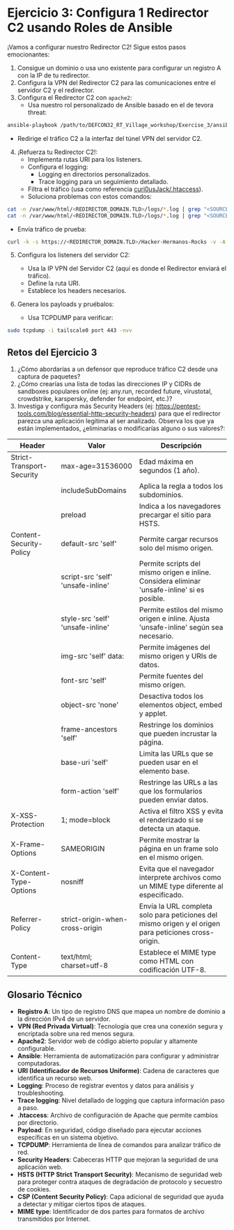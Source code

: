 # Ejercicio 3: Configura 1 Redirector C2 usando Roles de Ansible

¡Vamos a configurar nuestro Redirector C2! Sigue estos pasos emocionantes:

1. Consigue un dominio o usa uno existente para configurar un registro A con la IP de tu redirector.
2. Configura la VPN del Redirector C2 para las comunicaciones entre el servidor C2 y el redirector.
3. Configura el Redirector C2 con `apache2`:
   - Usa nuestro rol personalizado de Ansible basado en el de tevora threat:

```Bash
ansible-playbook /path/to/DEFCON32_RT_Village_workshop/Exercise_3/ansible/C2_Redirector_playbook.yml -i '<REDIRECTOR_IP>, ' --private-key /path/to/DEFCON32_RT_Village_workshop/Exercise_1/SSH-Key-*.pem --extra-vars 'kali'
```

   - Redirige el tráfico C2 a la interfaz del túnel VPN del servidor C2.

4. ¡Refuerza tu Redirector C2!:
   - Implementa rutas URI para los listeners.
   - Configura el logging:
     - Logging en directorios personalizados.
     - Trace logging para un seguimiento detallado.
   - Filtra el tráfico (usa como referencia [curi0usJack/.htaccess](https://gist.github.com/curi0usJack/971385e8334e189d93a6cb4671238b10)).
   - Soluciona problemas con estos comandos:

```Bash
cat -n /var/www/html/<REDIRECTOR_DOMAIN.TLD>/logs/*.log | grep "<SOURCE_IP>" | awk '{print $16,$17,$18,$19,$20,$21,$22,$23}'
cat -n /var/www/html/<REDIRECTOR_DOMAIN.TLD>/logs/*.log | grep "<SOURCE_IP>" | awk '{print $16,$17,$18,$19,$20,$21,$22,$23}' | grep " matched\|not-matched"
```

   - Envía tráfico de prueba:

```Bash
curl -k -s https://<REDIRECTOR_DOMAIN.TLD>/Hacker-Hermanos-Rocks -v -A "Mozilla/5.0" --header "Hacker-Hermanos-Rocks: True"
```

5. Configura los listeners del servidor C2:
   - Usa la IP VPN del Servidor C2 (aquí es donde el Redirector enviará el tráfico).
   - Define la ruta URI.
   - Establece los headers necesarios.

6. Genera los payloads y pruébalos:
   - Usa TCPDUMP para verificar:

```Bash
sudo tcpdump -i tailscale0 port 443 -nvv
```

## Retos del Ejercicio 3

1. ¿Cómo abordarías a un defensor que reproduce tráfico C2 desde una captura de paquetes?
2. ¿Cómo crearías una lista de todas las direcciones IP y CIDRs de sandboxes populares online (ej: any.run, recorded future, virustotal, crowdstrike, karspersky, defender for endpoint, etc.)?
3. Investiga y configura más Security Headers (ej: https://pentest-tools.com/blog/essential-http-security-headers) para que el redirector parezca una aplicación legítima al ser analizado. Observa los que ya están implementados, ¿eliminarías o modificarías alguno o sus valores?:

| Header | Valor | Descripción |
| --- | --- | --- |
| Strict-Transport-Security  | max-age=31536000 | Edad máxima en segundos (1 año). |
| | includeSubDomains | Aplica la regla a todos los subdominios. |
| | preload | Indica a los navegadores precargar el sitio para HSTS. |
| Content-Security-Policy    | default-src 'self' | Permite cargar recursos solo del mismo origen. |
| | script-src 'self' 'unsafe-inline' | Permite scripts del mismo origen e inline. Considera eliminar 'unsafe-inline' si es posible. |
| | style-src 'self' 'unsafe-inline' | Permite estilos del mismo origen e inline. Ajusta 'unsafe-inline' según sea necesario. |
| | img-src 'self' data: | Permite imágenes del mismo origen y URIs de datos. |
| | font-src 'self' | Permite fuentes del mismo origen. |
| | object-src 'none' | Desactiva todos los elementos object, embed y applet. |
| | frame-ancestors 'self' | Restringe los dominios que pueden incrustar la página. |
| | base-uri 'self' | Limita las URLs que se pueden usar en el elemento base. |
| | form-action 'self' | Restringe las URLs a las que los formularios pueden enviar datos. |
| X-XSS-Protection | 1; mode=block | Activa el filtro XSS y evita el renderizado si se detecta un ataque. |
| X-Frame-Options | SAMEORIGIN | Permite mostrar la página en un frame solo en el mismo origen. |
| X-Content-Type-Options | nosniff | Evita que el navegador interprete archivos como un MIME type diferente al especificado. |
| Referrer-Policy | strict-origin-when-cross-origin | Envía la URL completa solo para peticiones del mismo origen y el origen para peticiones cross-origin. |
| Content-Type | text/html; charset=utf-8 | Establece el MIME type como HTML con codificación UTF-8. |

## Glosario Técnico

- **Registro A**: Un tipo de registro DNS que mapea un nombre de dominio a la dirección IPv4 de un servidor.
- **VPN (Red Privada Virtual)**: Tecnología que crea una conexión segura y encriptada sobre una red menos segura.
- **Apache2**: Servidor web de código abierto popular y altamente configurable.
- **Ansible**: Herramienta de automatización para configurar y administrar computadoras.
- **URI (Identificador de Recursos Uniforme)**: Cadena de caracteres que identifica un recurso web.
- **Logging**: Proceso de registrar eventos y datos para análisis y troubleshooting.
- **Trace logging**: Nivel detallado de logging que captura información paso a paso.
- **.htaccess**: Archivo de configuración de Apache que permite cambios por directorio.
- **Payload**: En seguridad, código diseñado para ejecutar acciones específicas en un sistema objetivo.
- **TCPDUMP**: Herramienta de línea de comandos para analizar tráfico de red.
- **Security Headers**: Cabeceras HTTP que mejoran la seguridad de una aplicación web.
- **HSTS (HTTP Strict Transport Security)**: Mecanismo de seguridad web para proteger contra ataques de degradación de protocolo y secuestro de cookies.
- **CSP (Content Security Policy)**: Capa adicional de seguridad que ayuda a detectar y mitigar ciertos tipos de ataques.
- **MIME type**: Identificador de dos partes para formatos de archivo transmitidos por Internet.
